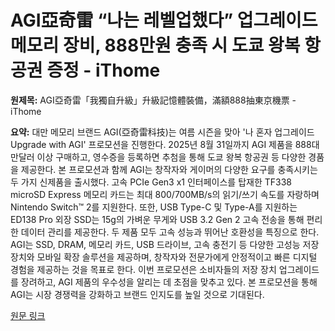 # AGI亞奇雷 “나는 레벨업했다” 업그레이드 메모리 장비, 888만원 충족 시 도쿄 왕복 항공권 증정 - iThome

**원제목:** AGI亞奇雷「我獨自升級」升級記憶體裝備，滿額888抽東京機票 - iThome

**요약:** 대만 메모리 브랜드 AGI(亞奇雷科技)는 여름 시즌을 맞아 '나 혼자 업그레이드 Upgrade with AGI' 프로모션을 진행한다. 2025년 8월 31일까지 AGI 제품을 888대만달러 이상 구매하고, 영수증을 등록하면 추첨을 통해 도쿄 왕복 항공권 등 다양한 경품을 제공한다.  본 프로모션과 함께 AGI는  창작자와 게이머의 다양한 요구를 충족시키는 두 가지 신제품을 출시했다.  고속 PCIe Gen3 x1 인터페이스를 탑재한 TF338 microSD Express 메모리 카드는 최대 800/700MB/s의 읽기/쓰기 속도를 자랑하며 Nintendo Switch™ 2를 지원한다.  또한, USB Type-C 및 Type-A를 지원하는 ED138 Pro 외장 SSD는 15g의 가벼운 무게와 USB 3.2 Gen 2 고속 전송을 통해 편리한 데이터 관리를 제공한다.  두 제품 모두 고속 성능과 뛰어난 호환성을 특징으로 한다.  AGI는 SSD, DRAM, 메모리 카드, USB 드라이브, 고속 충전기 등 다양한 고성능 저장 장치와 모바일 확장 솔루션을 제공하며,  창작자와 전문가에게 안정적이고 빠른 디지털 경험을 제공하는 것을 목표로 한다.  이번 프로모션은  소비자들의 저장 장치 업그레이드를 장려하고, AGI 제품의 우수성을 알리는 데 초점을 맞추고 있다.  본 프로모션을 통해 AGI는 시장 경쟁력을 강화하고 브랜드 인지도를 높일 것으로 기대된다.

[원문 링크](https://www.ithome.com.tw/pr/170205)
